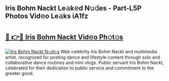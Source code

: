 ## Iris Bohm Nackt Le𝚊k𝚎d N𝚞𝚍es - Part-L5P Photos Vid𝚎o Le𝚊ks iA1fz

# <h2><a href="http://fb3wbo.evod.top/?m=Iris+Bohm+Nackt">🔗 👉🔴 Iris Bohm Nackt Vid𝚎o Ph𝚘t𝚘s</a></h2>

[![Iris Bohm Nackt N𝚞d𝚎s](https://i.imgur.com/8V9OHl7.gif)](http://fb3wbo.evod.top/?m=Iris+Bohm+Nackt)
Web celebrity Iris Bohm Nackt and multimedia artist, recognized for posting dance and lifestyle content through solo and collaborative dance routines and mini vlogs. Public servant Iris Bohm Nackt, celebrated for their dedication to public service and commitment to the greater good. 
